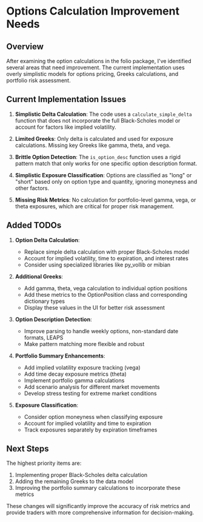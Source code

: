 # Options Calculation Improvement Needs

## Overview

After examining the option calculations in the folio package, I've identified several areas that need improvement. The current implementation uses overly simplistic models for options pricing, Greeks calculations, and portfolio risk assessment.

## Current Implementation Issues

1. **Simplistic Delta Calculation**: The code uses a `calculate_simple_delta` function that does not incorporate the full Black-Scholes model or account for factors like implied volatility.

2. **Limited Greeks**: Only delta is calculated and used for exposure calculations. Missing key Greeks like gamma, theta, and vega.

3. **Brittle Option Detection**: The `is_option_desc` function uses a rigid pattern match that only works for one specific option description format.

4. **Simplistic Exposure Classification**: Options are classified as "long" or "short" based only on option type and quantity, ignoring moneyness and other factors.

5. **Missing Risk Metrics**: No calculation for portfolio-level gamma, vega, or theta exposures, which are critical for proper risk management.

## Added TODOs

1. **Option Delta Calculation**:
   - Replace simple delta calculation with proper Black-Scholes model
   - Account for implied volatility, time to expiration, and interest rates
   - Consider using specialized libraries like py_vollib or mibian

2. **Additional Greeks**:
   - Add gamma, theta, vega calculation to individual option positions
   - Add these metrics to the OptionPosition class and corresponding dictionary types
   - Display these values in the UI for better risk assessment

3. **Option Description Detection**:
   - Improve parsing to handle weekly options, non-standard date formats, LEAPS
   - Make pattern matching more flexible and robust

4. **Portfolio Summary Enhancements**:
   - Add implied volatility exposure tracking (vega)
   - Add time decay exposure metrics (theta)
   - Implement portfolio gamma calculations
   - Add scenario analysis for different market movements
   - Develop stress testing for extreme market conditions

5. **Exposure Classification**:
   - Consider option moneyness when classifying exposure
   - Account for implied volatility and time to expiration
   - Track exposures separately by expiration timeframes

## Next Steps

The highest priority items are:
1. Implementing proper Black-Scholes delta calculation
2. Adding the remaining Greeks to the data model
3. Improving the portfolio summary calculations to incorporate these metrics

These changes will significantly improve the accuracy of risk metrics and provide traders with more comprehensive information for decision-making. 
